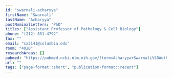 ```yaml
---
id: "swarnali-acharyya"
firstName: "Swarnali"
lastName: "Acharyya"
postNominalLetters: "PhD"
titles: ["Assistant Professor of Pathology & Cell Biology"]
phone: "(212) 851-4792"
fax: ""
email: "sa3141@columbia.edu"
room: "402B"
researchAreas: []
pubmed: "https://pubmed.ncbi.nlm.nih.gov/?term=Acharyya+Swarnali%5BAuthor%5D&sort=pubdate"
url: ""
tags: ["page-format::short", "publication-format::recent"]
---
```

